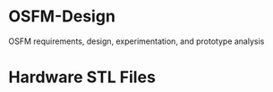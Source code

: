 # OSFM-Design
OSFM requirements, design, experimentation, and prototype analysis

# Hardware STL Files
